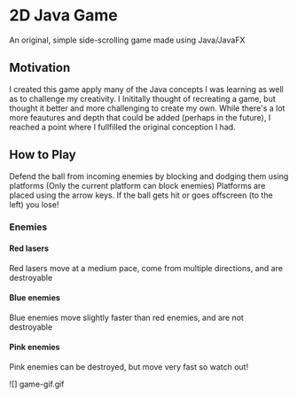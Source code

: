 # 2D Java Game 

An original, simple side-scrolling game made using Java/JavaFX

## Motivation

I created this game apply many of the Java concepts I was learning as well as to challenge my creativity. I Inititally thought of recreating a game, but thought it better and more challenging to create my own. While there's a lot more feautures and depth that could be added (perhaps in the future), I reached a point where I fullfilled the original conception I had.

## How to Play

Defend the ball from incoming enemies by blocking and dodging them using platforms (Only the current platform can block enemies) Platforms are placed using the arrow keys. If the ball gets hit or goes offscreen (to the left) you lose!

### Enemies

#### Red lasers

Red lasers move at a medium pace, come from multiple directions, and are destroyable 

#### Blue enemies

Blue enemies move slightly faster than red enemies, and are not destroyable

#### Pink enemies

Pink enemies can be destroyed, but move very fast so watch out! 

![] game-gif.gif


